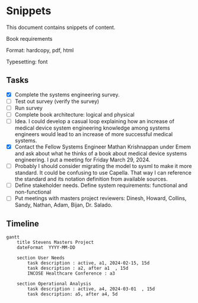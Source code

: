 # Snippets

This document contains snippets of content.

Book requirements

Format: hardcopy, pdf, html

Typesetting:
    font




## Tasks

- [X] Complete the systems engineering survey.
- [ ] Test out survey (verify the survey) <!-- Would be interesting to mention that the survey was designed and verified --> <!-- in progress-->
- [ ] Run survey <!--Try to run the survey at the INCOSE Healthcare conference and the Boston Scientific Systems Engineering Community of Practice-->
- [ ] Complete book architecture: logical and physical
- [ ] Idea. I could develop a casual loop explaining how an increase of medical device system engineering knowledge among systems engineers would lead to an increase of more successful medical systems.
- [X] Contact the Fellow Systems Engineer Mathan Krishnappan under Emem and ask about what he thinks of a book about medical device systems engineering. I put a meeting for Friday March 29, 2024.
- [ ] Probably I should consider migrating the model to sysml to make it more standard. It could be confusing to use Capella. That way I can reference the standard and its notation definition from available sources. <!-- in progress-->
- [ ] Define stakeholder needs. Define system requirements: functional and non-functional  <!-- refer to Stevens classwork on how requirements are classified -->
- [ ] Put meetings with masters project reviewers: Dinesh, Howard, Collins, Sandy, Nathan, Adam, Bijan, Dr. Salado.

## Timeline

<!--
Document a Gantt chart here
Include milestones of the dates of the INCOSE International conference
Meeting dates
DUe date for project completion
Start date of project
-->

```mermaid
gantt
    title Stevens Masters Project
    dateFormat  YYYY-MM-DD
    
    section User Needs
        task description : active, a1, 2024-02-15, 15d
        task description : a2, after a1  , 15d
        INCOSE Healthcare Conference : a3

    section Operational Analysis
        task description : active, a4, 2024-03-01  , 15d
        task description: a5, after a4, 5d      

```
